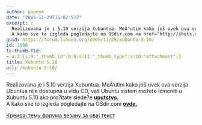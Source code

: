```yaml
---
author: popeye
date: "2005-11-29T15:02:57Z"
excerpt: |
  Realizovana je i 5.10 verzija Xubuntua. MeÄ‘utim kako još uvek ova verzija Ubuntua nije dostupna u vidu CD, vaš Ubuntu sistem možete izmeniti u Xubuntu 5.10 ako pro?itate slede?e <a href="https://wiki.ubuntu.com/InstallingXubuntu"><strong>uputstvo.</strong></a>   <br />
  A kako sve to izgleda pogledajte na OSdir.com <a href="http://shots.osdir.com/slideshows/slideshow.php?release=517&amp;slide=27"><strong>ovde.</strong> </a>
guid: https://forum.linuxo.org/2005/11/29/xubuntu-5-10/
id: 1006
tc-thumb-fld:
- a:2:{s:9:"_thumb_id";b:0;s:11:"_thumb_type";s:10:"attachment";}
title: Xubuntu 5.10
url: /xubuntu-5-10/
---
```

Realizovana je i 5.10 verzija Xubuntua. MeÄ‘utim kako još uvek ova verzija Ubuntua nije dostupna u vidu CD, vaš Ubuntu sistem možete izmeniti u Xubuntu 5.10 ako pro?itate slede?e [**uputstvo.**](https://wiki.ubuntu.com/InstallingXubuntu)  
A kako sve to izgleda pogledajte na OSdir.com [**ovde.**](http://shots.osdir.com/slideshows/slideshow.php?release=517&slide=27) <!--break-->

[Креирај тему форума везану за овај текст](https://linuxo.org/nova-tema-na-forumu/?se_pid=1006)